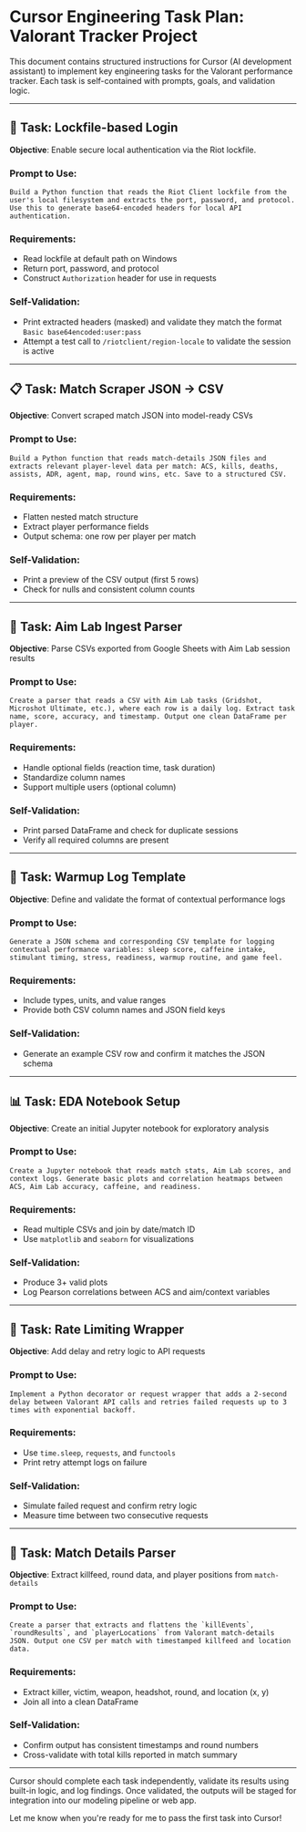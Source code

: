 # Cursor Engineering Task Plan: Valorant Tracker Project

This document contains structured instructions for Cursor (AI development assistant) to implement key engineering tasks for the Valorant performance tracker. Each task is self-contained with prompts, goals, and validation logic.

---

## 🔐 Task: Lockfile-based Login

**Objective**: Enable secure local authentication via the Riot lockfile.

### Prompt to Use:

```plaintext
Build a Python function that reads the Riot Client lockfile from the user's local filesystem and extracts the port, password, and protocol. Use this to generate base64-encoded headers for local API authentication.
```

### Requirements:

- Read lockfile at default path on Windows
- Return port, password, and protocol
- Construct `Authorization` header for use in requests

### Self-Validation:

- Print extracted headers (masked) and validate they match the format `Basic base64encoded:user:pass`
- Attempt a test call to `/riotclient/region-locale` to validate the session is active

---

## 📋 Task: Match Scraper JSON → CSV

**Objective**: Convert scraped match JSON into model-ready CSVs

### Prompt to Use:

```plaintext
Build a Python function that reads match-details JSON files and extracts relevant player-level data per match: ACS, kills, deaths, assists, ADR, agent, map, round wins, etc. Save to a structured CSV.
```

### Requirements:

- Flatten nested match structure
- Extract player performance fields
- Output schema: one row per player per match

### Self-Validation:

- Print a preview of the CSV output (first 5 rows)
- Check for nulls and consistent column counts

---

## 🧪 Task: Aim Lab Ingest Parser

**Objective**: Parse CSVs exported from Google Sheets with Aim Lab session results

### Prompt to Use:

```plaintext
Create a parser that reads a CSV with Aim Lab tasks (Gridshot, Microshot Ultimate, etc.), where each row is a daily log. Extract task name, score, accuracy, and timestamp. Output one clean DataFrame per player.
```

### Requirements:

- Handle optional fields (reaction time, task duration)
- Standardize column names
- Support multiple users (optional column)

### Self-Validation:

- Print parsed DataFrame and check for duplicate sessions
- Verify all required columns are present

---

## 📓 Task: Warmup Log Template

**Objective**: Define and validate the format of contextual performance logs

### Prompt to Use:

```plaintext
Generate a JSON schema and corresponding CSV template for logging contextual performance variables: sleep score, caffeine intake, stimulant timing, stress, readiness, warmup routine, and game feel.
```

### Requirements:

- Include types, units, and value ranges
- Provide both CSV column names and JSON field keys

### Self-Validation:

- Generate an example CSV row and confirm it matches the JSON schema

---

## 📊 Task: EDA Notebook Setup

**Objective**: Create an initial Jupyter notebook for exploratory analysis

### Prompt to Use:

```plaintext
Create a Jupyter notebook that reads match stats, Aim Lab scores, and context logs. Generate basic plots and correlation heatmaps between ACS, Aim Lab accuracy, caffeine, and readiness.
```

### Requirements:

- Read multiple CSVs and join by date/match ID
- Use `matplotlib` and `seaborn` for visualizations

### Self-Validation:

- Produce 3+ valid plots
- Log Pearson correlations between ACS and aim/context variables

---

## 🔄 Task: Rate Limiting Wrapper

**Objective**: Add delay and retry logic to API requests

### Prompt to Use:

```plaintext
Implement a Python decorator or request wrapper that adds a 2-second delay between Valorant API calls and retries failed requests up to 3 times with exponential backoff.
```

### Requirements:

- Use `time.sleep`, `requests`, and `functools`
- Print retry attempt logs on failure

### Self-Validation:

- Simulate failed request and confirm retry logic
- Measure time between two consecutive requests

---

## 🧠 Task: Match Details Parser

**Objective**: Extract killfeed, round data, and player positions from `match-details`

### Prompt to Use:

```plaintext
Create a parser that extracts and flattens the `killEvents`, `roundResults`, and `playerLocations` from Valorant match-details JSON. Output one CSV per match with timestamped killfeed and location data.
```

### Requirements:

- Extract killer, victim, weapon, headshot, round, and location (x, y)
- Join all into a clean DataFrame

### Self-Validation:

- Confirm output has consistent timestamps and round numbers
- Cross-validate with total kills reported in match summary

---

Cursor should complete each task independently, validate its results using built-in logic, and log findings. Once validated, the outputs will be staged for integration into our modeling pipeline or web app.

Let me know when you're ready for me to pass the first task into Cursor!

